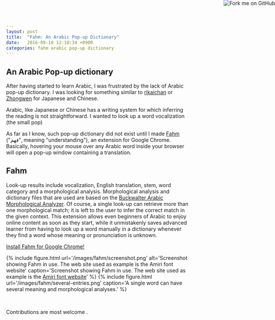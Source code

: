 ```yaml
---
layout: post
title:  "Fahm: An Arabic Pop-up Dictionary"
date:   2016-09-10 12:10:34 +0900
categories: fahm arabic pop-up dictionary
---
```


## An Arabic Pop-up dictionary

After having started to learn Arabic, I was frustrated by the lack of Arabic pop-up
dictionary. I was looking for something similar to [rikaichan](https://addons.mozilla.org/en-US/firefox/addon/rikaichan/)
or [Zhongwen](https://chrome.google.com/webstore/detail/zhongwen-chinese-english/kkmlkkjojmombglmlpbpapmhcaljjkde?hl=en)
for Japanese and Chinese.

Arabic, like Japanese or Chinese has a writing system for which inferring the reading
is not straightforward. I wanted to look up a word vocalization (the small pop)

As far as I know, such pop-up dictionary did not exist until I made
[Fahm](https://chrome.google.com/webstore/detail/fahm-arabic-pop-up-dictio/nmndkfhbopdpiocgcfkmppalkfjjgehe) ("فهم", meaning "understanding"), an extension for Google Chrome.
Basically, hovering your mouse over any Arabic word inside your browser will open a pop-up window containing a translation.

## Fahm


Look-up results include vocalization, English translation, stem, word category and a morphological
analysis. Morphological analysis and dictionary files that are used are
based on the [Buckwalter Arabic Morphological Analyzer](http://www.qamus.org/morphology.htm). Of course,
a single look-up can retrieve more than one morphological match; it
is left to the user to infer the correct match in the given context. This
extension allows even beginners of Arabic to enjoy online content
as soon as they start, while it unmistakenly saves advanced learner
from having to look up a word manually in a dictionary whenever
they find a word whose meaning or pronunciation is unknown.

<a href="https://chrome.google.com/webstore/detail/fahm-arabic-pop-up-dictio/nmndkfhbopdpiocgcfkmppalkfjjgehe" class="btn btn-lg btn-success">Install Fahm for Google Chrome!</a>

{% include figure.html
    url='/images/fahm/screenshot.png'
    alt='Screenshot showing Fahm in use. The web site used as example is the Amiri font website'
    caption='Screenshot showing Fahm in use. The web site used as example is the <a href="">Amiri font website</a>'
%}
{% include figure.html
    url='/images/fahm/several-entries.png'
    caption='A single word can have several meaning and morphological analyses.'
%}

<br>

Contributions are most welcome <i class="fa fa-smile-o" aria-hidden="true"></i>.


<a href="https://github.com/malikolivier/fahm"><img style="position: absolute; top: 0; right: 0; border: 0;" src="https://camo.githubusercontent.com/e7bbb0521b397edbd5fe43e7f760759336b5e05f/68747470733a2f2f73332e616d617a6f6e6177732e636f6d2f6769746875622f726962626f6e732f666f726b6d655f72696768745f677265656e5f3030373230302e706e67" alt="Fork me on GitHub" data-canonical-src="https://s3.amazonaws.com/github/ribbons/forkme_right_green_007200.png"></a>
